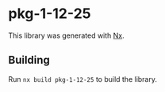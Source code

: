 # pkg-1-12-25

This library was generated with [Nx](https://nx.dev).

## Building

Run `nx build pkg-1-12-25` to build the library.
